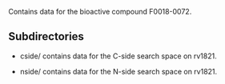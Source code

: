 Contains data for the bioactive compound F0018-0072.

## Subdirectories

- cside/ contains data for the C-side search space on rv1821.

- nside/ contains data for the N-side search space on rv1821.

